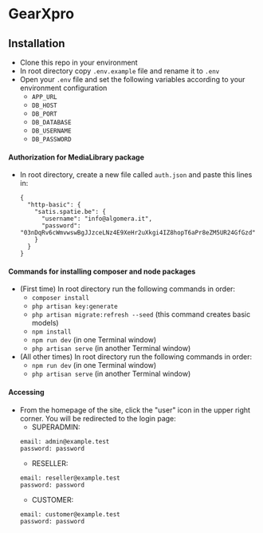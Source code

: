 
# GearXpro

## Installation
- Clone this repo in your environment
- In root directory copy `.env.example` file and rename it to `.env`
- Open your `.env` file and set the following variables according to your environment configuration
    - `APP_URL`
    - `DB_HOST`
    - `DB_PORT`
    - `DB_DATABASE`
    - `DB_USERNAME`
    - `DB_PASSWORD`

#### Authorization for MediaLibrary package
- In root directory, create a new file called `auth.json` and paste this lines in:
  ```
  {
    "http-basic": {
      "satis.spatie.be": {
        "username": "info@algomera.it",
        "password": "03nDqRv6cWmvwswBgJJzceLNz4E9XeHr2uXkgi4IZ8hopT6aPr8eZM5UR24GfGzd"
      }
    }
  }
  ```
#### Commands for installing composer and node packages
- (First time) In root directory run the following commands in order:
    - `composer install`
    - `php artisan key:generate`
    - `php artisan migrate:refresh --seed` (this command creates basic models)
    - `npm install`
    - `npm run dev` (in one Terminal window)
    - `php artisan serve` (in another Terminal window)
- (All other times) In root directory run the following commands in order:
    - `npm run dev` (in one Terminal window)
    - `php artisan serve` (in another Terminal window)

#### Accessing
- From the homepage of the site, click the "user" icon in the upper right corner. You will be redirected to the login page:
  - SUPERADMIN:
  ```
  email: admin@example.test
  password: password
  ```
  - RESELLER:
  ```
  email: reseller@example.test
  password: password
  ```
  - CUSTOMER:
  ```
  email: customer@example.test
  password: password
  ```
